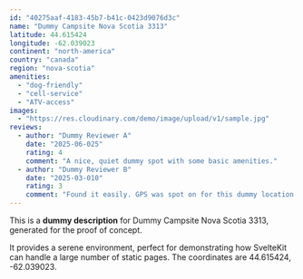 ```yaml
---
id: "40275aaf-4183-45b7-b41c-0423d9076d3c"
name: "Dummy Campsite Nova Scotia 3313"
latitude: 44.615424
longitude: -62.039023
continent: "north-america"
country: "canada"
region: "nova-scotia"
amenities:
  - "dog-friendly"
  - "cell-service"
  - "ATV-access"
images:
  - "https://res.cloudinary.com/demo/image/upload/v1/sample.jpg"
reviews:
  - author: "Dummy Reviewer A"
    date: "2025-06-025"
    rating: 4
    comment: "A nice, quiet dummy spot with some basic amenities."
  - author: "Dummy Reviewer B"
    date: "2025-03-010"
    rating: 3
    comment: "Found it easily. GPS was spot on for this dummy location."
---
```


This is a **dummy description** for Dummy Campsite Nova Scotia 3313, generated for the proof of concept.

It provides a serene environment, perfect for demonstrating how SvelteKit can handle a large number of static pages. The coordinates are 44.615424, -62.039023.
